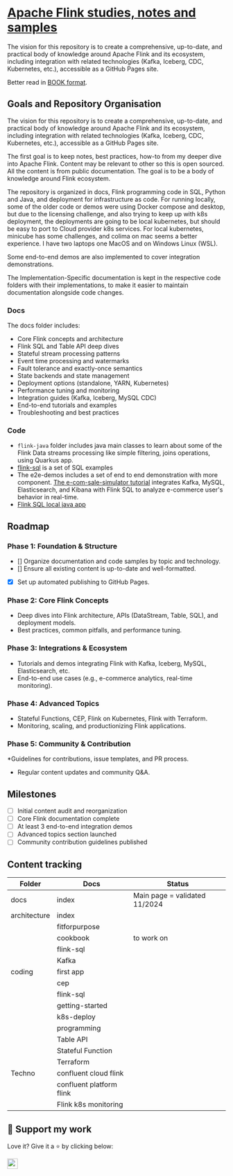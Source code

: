 # [Apache Flink studies, notes and samples](https://jbcodeforce.github.io/flink-studies/)

The vision for this repository is to create a comprehensive, up-to-date, and practical body of knowledge around Apache Flink and its ecosystem, including integration with related technologies (Kafka, Iceberg, CDC, Kubernetes, etc.), accessible as a GitHub Pages site.


Better read in [BOOK format](https://jbcodeforce.github.io/flink-studies/).

## Goals and Repository Organisation

The vision for this repository is to create a comprehensive, up-to-date, and practical body of knowledge around Apache Flink and its ecosystem, including integration with related technologies (Kafka, Iceberg, CDC, Kubernetes, etc.), accessible as a GitHub Pages site.

The first goal is to keep notes, best practices, how-to from my deeper dive into Apache Flink. Content may be relevant to other  so this is open sourced. All the content is from public documentation. The goal is to be a body of knowledge around Flink ecosystem.

The repository is organized in docs, Flink programming code in SQL, Python and Java, and deployment for infrastructure as code. For running locally, some of the older code or demos were using Docker compose and desktop, but due to the licensing challenge, and also trying to keep up with k8s deployment, the deployments are going to be local kubernetes, but should be easy to port to Cloud provider k8s services. For local kubernetes, minicube has some challenges, and colima on mac seems a better experience. I have two laptops one MacOS and on Windows Linux (WSL).

Some end-to-end demos are also implemented to cover integration demonstrations.

The Implementation-Specific documentation is kept in the respective code folders with their implementations, to make it easier to maintain documentation alongside code changes.

### Docs

The docs folder includes:

* Core Flink concepts and architecture
* Flink SQL and Table API deep dives
* Stateful stream processing patterns
* Event time processing and watermarks
* Fault tolerance and exactly-once semantics
* State backends and state management
* Deployment options (standalone, YARN, Kubernetes)
* Performance tuning and monitoring
* Integration guides (Kafka, Iceberg, MySQL CDC)
* End-to-end tutorials and examples
* Troubleshooting and best practices

### Code

* `flink-java` folder includes java main classes to learn about some of the Flink Data streams processing like simple filtering, joins operations, using Quarkus app.
* [flink-sql](https://github.com/jbcodeforce/flink-studies/tree/master/flink-sql) is a set of SQL examples
* The e2e-demos includes a set of end to end demonstration with more component. [The e-com-sale-simulator tutorial](https://flink.apache.org/2020/07/28/flink-sql-demo-building-e2e-streaming-application.html) integrates Kafka, MySQL, Elasticsearch, and Kibana with Flink SQL to analyze e-commerce user's behavior in real-time.
* [Flink SQL local java app](https://github.com/jbcodeforce/flink-studies/tree/master/flink-sql/flink-sql-quarkus)

## Roadmap

### Phase 1: Foundation & Structure

* [] Organize documentation and code samples by topic and technology.
* [] Ensure all existing content is up-to-date and well-formatted.
* [x] Set up automated publishing to GitHub Pages.

### Phase 2: Core Flink Concepts

* Deep dives into Flink architecture, APIs (DataStream, Table, SQL), and deployment models.
* Best practices, common pitfalls, and performance tuning.

### Phase 3: Integrations & Ecosystem

* Tutorials and demos integrating Flink with Kafka, Iceberg, MySQL, Elasticsearch, etc.
* End-to-end use cases (e.g., e-commerce analytics, real-time monitoring).

### Phase 4: Advanced Topics

* Stateful Functions, CEP, Flink on Kubernetes, Flink with Terraform.
* Monitoring, scaling, and productionizing Flink applications.

### Phase 5: Community & Contribution

*Guidelines for contributions, issue templates, and PR process.
* Regular content updates and community Q&A.

## Milestones

* [ ] Initial content audit and reorganization
* [ ] Core Flink documentation complete
* [ ] At least 3 end-to-end integration demos
* [ ] Advanced topics section launched
* [ ] Community contribution guidelines published

## Content tracking

| Folder | Docs | Status | 
| --- | --- | --- |
| docs | index | Main page = validated 11/2024 |
| architecture | index | |
|  | fitforpurpose | |
|  | cookbook | to work on |
|  | flink-sql | |
|  | Kafka | |
| coding | first app | |
|  | cep | |
|  | flink-sql | |
|  | getting-started | |
|  | k8s-deploy | |
|  | programming | |
|  | Table API | |
|  | Stateful Function | |
|  | Terraform | |
| Techno | confluent cloud flink | |
|  | confluent platform flink | |
| | Flink k8s monitoring | | 

## 🙏 Support my work

Love it? Give it a ⭐️ by clicking below:

<a href="https://github.com/jbcodeforce/flink-studies/stargazers"><img src="https://img.shields.io/github/stars/jbcodeforce/flink-studies?style=social" style="margin-left:0;box-shadow:none;border-radius:0;height:24px"></a>